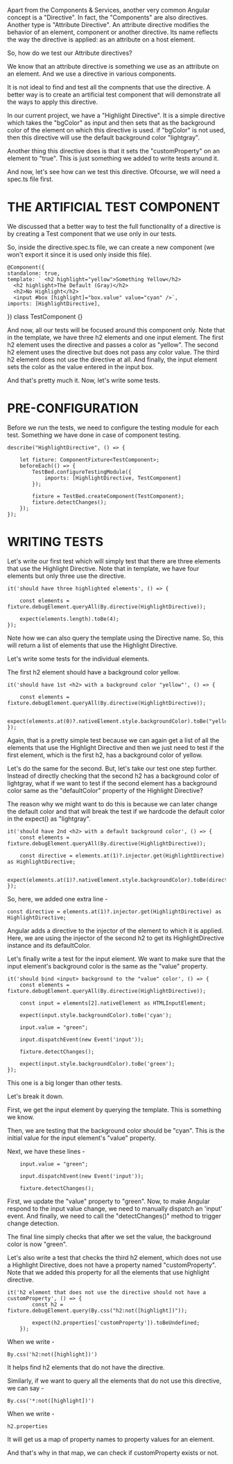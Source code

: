 Apart from the Components & Services, another very common Angular concept is a "Directive". In fact, the "Components" are also directives. Another type is "Attribute Directive". An attribute directive modifies the behavior of an element, component or another directive. Its name reflects the way the directive is applied: as an attribute on a host element.

So, how do we test our Attribute directives?

We know that an attribute directive is something we use as an attribute on an element. And we use a directive in various components.

It is not ideal to find and test all the compnents that use the directive. A better way is to create an artificial test component that will demonstrate all the ways to apply this directive.

In our current project, we have a "Highlight Directive". It is a simple directive which takes the "bgColor" as input and then sets that as the background color of the element on which this directive is used. if "bgColor" is not used, then this directive will use the default background color "lightgray".

Another thing this directive does is that it sets the "customProperty" on an element to "true". This is just something we added to write tests around it.

And now, let's see how can we test this directive. Ofcourse, we will need a spec.ts file first.

# THE ARTIFICIAL TEST COMPONENT

We discussed that a better way to test the full functionality of a directive is by creating a Test component that we use only in our tests.

So, inside the directive.spec.ts file, we can create a new component (we won't export it since it is used only inside this file).

    @Component({
    standalone: true,
    template: ` <h2 highlight="yellow">Something Yellow</h2>
      <h2 highlight>The Default (Gray)</h2>
      <h2>No Highlight</h2>
      <input #box [highlight]="box.value" value="cyan" />`,
    imports: [HighlightDirective],
  })
  class TestComponent {}

And now, all our tests will be focused around this component only. Note that in the template, we have three h2 elements and one input element. The first h2 element uses the directive and passes a color as "yellow". The second h2 element uses the directive but does not pass any color value. The third h2 element does not use the directive at all. And finally, the input element sets the color as the value entered in the input box.

And that's pretty much it. Now, let's write some tests.

# PRE-CONFIGURATION

Before we run the tests, we need to configure the testing module for each test. Something we have done in case of component testing.

    describe("HighlightDirective", () => {

        let fixture: ComponentFixture<TestComponent>;
        beforeEach(() => {
            TestBed.configureTestingModule({
                imports: [HighlightDirective, TestComponent]
            });

            fixture = TestBed.createComponent(TestComponent);
            fixture.detectChanges();
        });
    });

# WRITING TESTS

Let's write our first test which will simply test that there are three elements that use the Highlight Directive. Note that in template, we have four elements but only three use the directive.

    it('should have three highlighted elements', () => {

        const elements = fixture.debugElement.queryAll(By.directive(HighlightDirective));

        expect(elements.length).toBe(4);
    });

Note how we can also query the template using the Directive name. So, this will return a list of elements that use the Highlight Directive.

Let's write some tests for the individual elements.

The first h2 element should have a background color yellow.

    it('should have 1st <h2> with a background color "yellow"', () => {

        const elements = fixture.debugElement.queryAll(By.directive(HighlightDirective));

        expect(elements.at(0)?.nativeElement.style.backgroundColor).toBe("yellow");
    });

Again, that is a pretty simple test because we can again get a list of all the elements that use the Highlight Directive and then we just need to test if the first element, which is the first h2, has a background color of yellow.

Let's do the same for the second. But, let's take our test one step further. Instead of directly checking that the second h2 has a background color of lightgray, what if we want to test if the second element has a background color same as the "defaultColor" property of the Highlight Directive?

The reason why we might want to do this is because we can later change the default color and that will break the test if we hardcode the default color in the expect() as "lightgray".


    it('should have 2nd <h2> with a default background color', () => {
        const elements = fixture.debugElement.queryAll(By.directive(HighlightDirective));

        const directive = elements.at(1)?.injector.get(HighlightDirective) as HighlightDirective;

        expect(elements.at(1)?.nativeElement.style.backgroundColor).toBe(directive.defaultColor);
    });

So, here, we added one extra line - 

    const directive = elements.at(1)?.injector.get(HighlightDirective) as HighlightDirective;

Angular adds a directive to the injector of the element to which it is applied. Here, we are using the injector of the second h2 to get its HighlightDirective instance and its defaultColor.

Let's finally write a test for the input element. We want to make sure that the input element's background color is the same as the "value" property.

    it('should bind <input> background to the "value" color', () => {
        const elements = fixture.debugElement.queryAll(By.directive(HighlightDirective));

        const input = elements[2].nativeElement as HTMLInputElement;

        expect(input.style.backgroundColor).toBe('cyan');

        input.value = "green";

        input.dispatchEvent(new Event('input'));

        fixture.detectChanges();

        expect(input.style.backgroundColor).toBe('green');
    });

This one is a big longer than other tests.

Let's break it down.

First, we get the input element by querying the template. This is something we know.

Then, we are testing that the background color should be "cyan". This is the initial value for the input element's "value" property.

Next, we have these lines - 

        input.value = "green";

        input.dispatchEvent(new Event('input'));

        fixture.detectChanges();

First, we update the "value" property to "green". Now, to make Angular respond to the input value change, we need to manually dispatch an 'input' event. And finally, we need to call the "detectChanges()" method to trigger change detection.

The final line simply checks that after we set the value, the background color is now "green".

Let's also write a test that checks the third h2 element, which does not use a Highlight Directive, does not have a property named "customProperty". Note that we added this property for all the elements that use highlight directive.

    it('h2 element that does not use the directive should not have a customProperty', () => {
            const h2 = fixture.debugElement.query(By.css("h2:not([highlight])"));

            expect(h2.properties['customProperty']).toBeUndefined;
        });


When we write - 

    By.css('h2:not([highlight])') 
    
It helps find h2 elements that do not have the directive.

Similarly, if we want to query all the elements that do not use this directive, we can say -

    By.css('*:not([highlight])')

When we write -

    h2.properties

It will get us a map of property names to property values for an element.

And that's why in that map, we can check if customProperty exists or not.